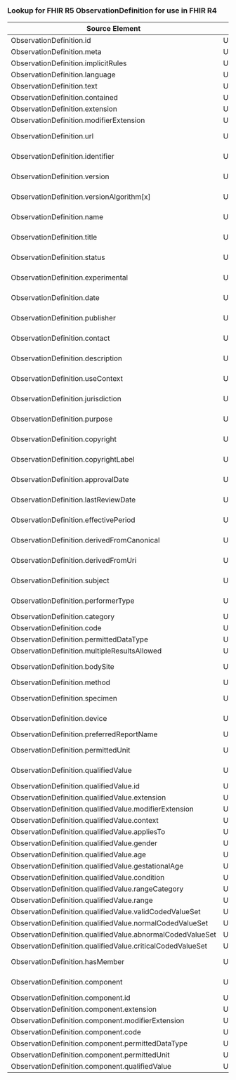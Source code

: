 ### Lookup for FHIR R5 ObservationDefinition for use in FHIR R4

| Source Element | Usage | Target |
| -------------- | ----- | ------ |
| ObservationDefinition.id | UseElementSameName | ObservationDefinition.id |
| ObservationDefinition.meta | UseElementSameName | ObservationDefinition.meta |
| ObservationDefinition.implicitRules | UseElementSameName | ObservationDefinition.implicitRules |
| ObservationDefinition.language | UseElementSameName | ObservationDefinition.language |
| ObservationDefinition.text | UseElementSameName | ObservationDefinition.text |
| ObservationDefinition.contained | UseElementSameName | ObservationDefinition.contained |
| ObservationDefinition.extension | UseElementSameName | ObservationDefinition.extension |
| ObservationDefinition.modifierExtension | UseElementSameName | ObservationDefinition.modifierExtension |
| ObservationDefinition.url | UseExtension | http://hl7.org/fhir/5.0/StructureDefinition/extension-ObservationDefinition.url |
| ObservationDefinition.identifier | UseExtension | http://hl7.org/fhir/5.0/StructureDefinition/extension-ObservationDefinition.identifier |
| ObservationDefinition.version | UseExtension | http://hl7.org/fhir/5.0/StructureDefinition/extension-ObservationDefinition.version |
| ObservationDefinition.versionAlgorithm[x] | UseExtension | http://hl7.org/fhir/5.0/StructureDefinition/extension-ObservationDefinition.versionAlgorithm |
| ObservationDefinition.name | UseExtension | http://hl7.org/fhir/5.0/StructureDefinition/extension-ObservationDefinition.name |
| ObservationDefinition.title | UseExtension | http://hl7.org/fhir/5.0/StructureDefinition/extension-ObservationDefinition.title |
| ObservationDefinition.status | UseExtension | http://hl7.org/fhir/5.0/StructureDefinition/extension-ObservationDefinition.status |
| ObservationDefinition.experimental | UseExtension | http://hl7.org/fhir/5.0/StructureDefinition/extension-ObservationDefinition.experimental |
| ObservationDefinition.date | UseExtension | http://hl7.org/fhir/5.0/StructureDefinition/extension-ObservationDefinition.date |
| ObservationDefinition.publisher | UseExtension | http://hl7.org/fhir/5.0/StructureDefinition/extension-ObservationDefinition.publisher |
| ObservationDefinition.contact | UseExtension | http://hl7.org/fhir/5.0/StructureDefinition/extension-ObservationDefinition.contact |
| ObservationDefinition.description | UseExtension | http://hl7.org/fhir/5.0/StructureDefinition/extension-ObservationDefinition.description |
| ObservationDefinition.useContext | UseExtension | http://hl7.org/fhir/5.0/StructureDefinition/extension-ObservationDefinition.useContext |
| ObservationDefinition.jurisdiction | UseExtension | http://hl7.org/fhir/5.0/StructureDefinition/extension-ObservationDefinition.jurisdiction |
| ObservationDefinition.purpose | UseExtension | http://hl7.org/fhir/5.0/StructureDefinition/extension-ObservationDefinition.purpose |
| ObservationDefinition.copyright | UseExtension | http://hl7.org/fhir/5.0/StructureDefinition/extension-ObservationDefinition.copyright |
| ObservationDefinition.copyrightLabel | UseExtension | http://hl7.org/fhir/5.0/StructureDefinition/extension-ObservationDefinition.copyrightLabel |
| ObservationDefinition.approvalDate | UseExtension | http://hl7.org/fhir/5.0/StructureDefinition/extension-ObservationDefinition.approvalDate |
| ObservationDefinition.lastReviewDate | UseExtension | http://hl7.org/fhir/5.0/StructureDefinition/extension-ObservationDefinition.lastReviewDate |
| ObservationDefinition.effectivePeriod | UseExtension | http://hl7.org/fhir/5.0/StructureDefinition/extension-ObservationDefinition.effectivePeriod |
| ObservationDefinition.derivedFromCanonical | UseExtension | http://hl7.org/fhir/5.0/StructureDefinition/extension-ObservationDefinition.derivedFromCanonical |
| ObservationDefinition.derivedFromUri | UseExtension | http://hl7.org/fhir/5.0/StructureDefinition/extension-ObservationDefinition.derivedFromUri |
| ObservationDefinition.subject | UseExtension | http://hl7.org/fhir/5.0/StructureDefinition/extension-ObservationDefinition.subject |
| ObservationDefinition.performerType | UseExtension | http://hl7.org/fhir/5.0/StructureDefinition/extension-ObservationDefinition.performerType |
| ObservationDefinition.category | UseElementSameName | ObservationDefinition.category |
| ObservationDefinition.code | UseElementSameName | ObservationDefinition.code |
| ObservationDefinition.permittedDataType | UseElementSameName | ObservationDefinition.permittedDataType |
| ObservationDefinition.multipleResultsAllowed | UseElementSameName | ObservationDefinition.multipleResultsAllowed |
| ObservationDefinition.bodySite | UseExtension | http://hl7.org/fhir/5.0/StructureDefinition/extension-ObservationDefinition.bodySite |
| ObservationDefinition.method | UseElementSameName | ObservationDefinition.method |
| ObservationDefinition.specimen | UseExtension | http://hl7.org/fhir/5.0/StructureDefinition/extension-ObservationDefinition.specimen |
| ObservationDefinition.device | UseExtension | http://hl7.org/fhir/5.0/StructureDefinition/extension-ObservationDefinition.device |
| ObservationDefinition.preferredReportName | UseElementSameName | ObservationDefinition.preferredReportName |
| ObservationDefinition.permittedUnit | UseExtension | http://hl7.org/fhir/5.0/StructureDefinition/extension-ObservationDefinition.permittedUnit |
| ObservationDefinition.qualifiedValue | UseExtension | http://hl7.org/fhir/5.0/StructureDefinition/extension-ObservationDefinition.qualifiedValue |
| ObservationDefinition.qualifiedValue.id | UseExtensionFromAncestor | - |
| ObservationDefinition.qualifiedValue.extension | UseExtensionFromAncestor | - |
| ObservationDefinition.qualifiedValue.modifierExtension | UseExtensionFromAncestor | - |
| ObservationDefinition.qualifiedValue.context | UseExtensionFromAncestor | - |
| ObservationDefinition.qualifiedValue.appliesTo | UseExtensionFromAncestor | - |
| ObservationDefinition.qualifiedValue.gender | UseExtensionFromAncestor | - |
| ObservationDefinition.qualifiedValue.age | UseExtensionFromAncestor | - |
| ObservationDefinition.qualifiedValue.gestationalAge | UseExtensionFromAncestor | - |
| ObservationDefinition.qualifiedValue.condition | UseExtensionFromAncestor | - |
| ObservationDefinition.qualifiedValue.rangeCategory | UseExtensionFromAncestor | - |
| ObservationDefinition.qualifiedValue.range | UseExtensionFromAncestor | - |
| ObservationDefinition.qualifiedValue.validCodedValueSet | UseExtensionFromAncestor | - |
| ObservationDefinition.qualifiedValue.normalCodedValueSet | UseExtensionFromAncestor | - |
| ObservationDefinition.qualifiedValue.abnormalCodedValueSet | UseExtensionFromAncestor | - |
| ObservationDefinition.qualifiedValue.criticalCodedValueSet | UseExtensionFromAncestor | - |
| ObservationDefinition.hasMember | UseExtension | http://hl7.org/fhir/5.0/StructureDefinition/extension-ObservationDefinition.hasMember |
| ObservationDefinition.component | UseExtension | http://hl7.org/fhir/5.0/StructureDefinition/extension-ObservationDefinition.component |
| ObservationDefinition.component.id | UseExtensionFromAncestor | - |
| ObservationDefinition.component.extension | UseExtensionFromAncestor | - |
| ObservationDefinition.component.modifierExtension | UseExtensionFromAncestor | - |
| ObservationDefinition.component.code | UseExtensionFromAncestor | - |
| ObservationDefinition.component.permittedDataType | UseExtensionFromAncestor | - |
| ObservationDefinition.component.permittedUnit | UseExtensionFromAncestor | - |
| ObservationDefinition.component.qualifiedValue | UseExtensionFromAncestor | - |

